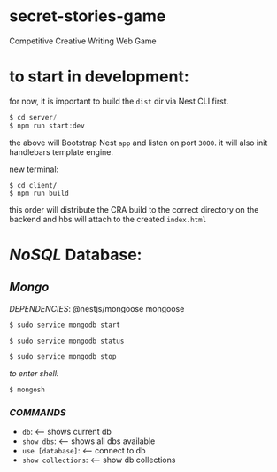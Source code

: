 # secret-stories-game

Competitive Creative Writing Web Game

# to start in development:

for now, it is important to build the `dist` dir via Nest CLI first.

```ts
$ cd server/
$ npm run start:dev
```

the above will Bootstrap Nest `app` and listen on port `3000`. it will also init handlebars template engine.

new terminal:

```
$ cd client/
$ npm run build
```

this order will distribute the CRA build to the correct directory on the backend and hbs will attach to the created `index.html`

# _NoSQL_ Database:

## _Mongo_

_DEPENDENCIES_: @nestjs/mongoose mongoose

```ts
$ sudo service mongodb start

$ sudo service mongodb status

$ sudo service mongodb stop
```

_to enter shell:_

```ts
$ mongosh
```

### _COMMANDS_

- `db`: <-- shows current db
- `show dbs`: <-- shows all dbs available
- `use [database]`: <-- connect to db
- `show collections`: <-- show db collections
